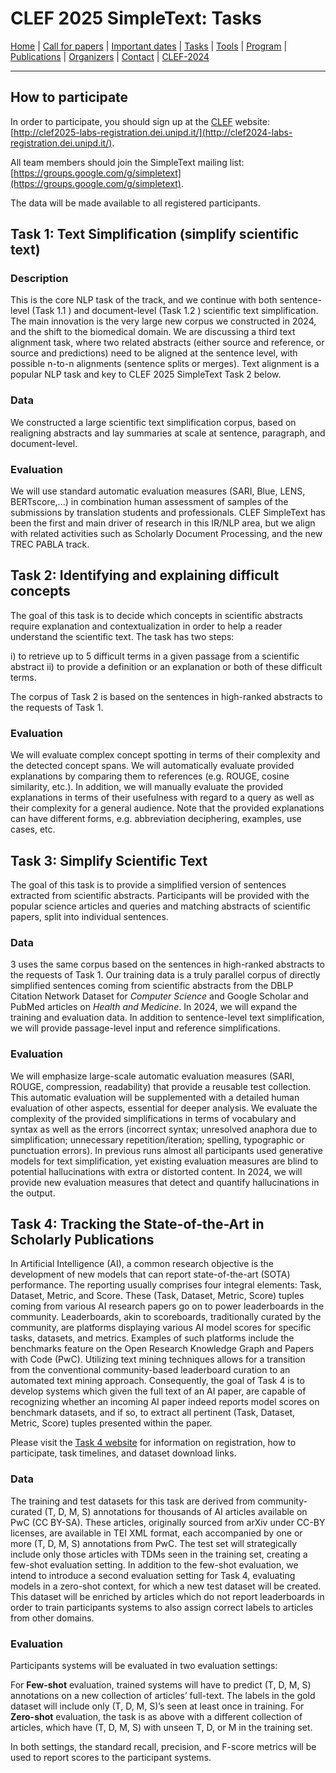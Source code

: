 # CLEF 2025 SimpleText: Tasks

[Home](./) | [Call for papers](./CFP) | [Important dates](./dates) | [Tasks](./tasks)  | [Tools](./tools) | 
[Program](./program) | [Publications](./publications) | [Organizers](./organizers) | [Contact](./contact) | [CLEF-2024](https://simpletext-project.com/2024/en/)

---
## How to participate
In order to participate, you should sign up at the [CLEF](https://clef2025.clef-initiative.eu/index.php) website: [http://clef2025-labs-registration.dei.unipd.it/](http://clef2024-labs-registration.dei.unipd.it/). 

All team members should join the SimpleText mailing list:
[https://groups.google.com/g/simpletext](https://groups.google.com/g/simpletext). 

The data will be made available to all registered participants.

## Task 1: Text Simplification (simplify scientific text)

### Description
This is the core NLP task of the track, and we continue with both sentence-level (Task 1.1 ) and document-level (Task 1.2 ) scientific text simplification. The main innovation is the very large new corpus we constructed in 2024, and the shift to the biomedical domain. We are discussing a third text alignment task, where two related abstracts (either source and reference, or source and predictions) need to be aligned at the sentence level, with possible n-to-n alignments (sentence splits or merges). Text alignment is a popular NLP task and key to CLEF 2025 SimpleText Task 2 below.

### Data
We constructed a large scientific text simplification corpus, based on realigning abstracts and lay summaries at scale at sentence, paragraph, and document-level. 

### Evaluation
We will use standard automatic evaluation measures (SARI, Blue, LENS, BERTscore,...) in combination human assessment of samples of the submissions by translation students and professionals. CLEF SimpleText has been the first and main driver of research in this IR/NLP area, but we align with related activities such as Scholarly Document Processing, and the new TREC PABLA track.

## Task 2: Identifying and explaining difficult concepts

The goal of this task is to decide which concepts in scientific abstracts require explanation and contextualization in order to help a reader understand the scientific text. The task has two steps: 

i) to retrieve up to 5 difficult terms in a given passage from a scientific abstract
ii) to provide a definition or an explanation or both of these difficult terms.

The corpus of Task 2 is based on the sentences in high-ranked abstracts to the requests of Task 1.

### Evaluation
We will evaluate complex concept spotting in terms of their complexity and the detected concept spans. We will automatically evaluate provided explanations by comparing them to references (e.g. ROUGE, cosine similarity, etc.). In addition, we will manually evaluate the provided explanations in terms of their usefulness with regard to a query as well as their complexity for a general audience. Note that the provided explanations can have different forms, e.g. abbreviation deciphering, examples, use cases, etc.

## Task 3: Simplify Scientific Text

The goal of this task is to provide a simplified version of sentences extracted from scientific abstracts. Participants will be provided with the popular science articles and queries and matching abstracts of scientific papers, split into individual sentences.

### Data
3 uses the same corpus based on the sentences in high-ranked abstracts to the requests of Task 1. Our training data is a truly parallel corpus of directly simplified sentences coming from scientific abstracts from the DBLP Citation Network Dataset for _Computer Science_ and Google Scholar and PubMed articles on _Health and Medicine_. In 2024, we will expand the training and evaluation data. In addition to sentence-level text simplification, we will provide passage-level input and reference simplifications.

### Evaluation
We will emphasize large-scale automatic evaluation measures (SARI, ROUGE, compression, readability) that provide a reusable test collection. This automatic evaluation will be supplemented with a detailed human evaluation of other aspects, essential for deeper analysis. We evaluate the complexity of the provided simplifications in terms of vocabulary and syntax as well as the errors (incorrect syntax; unresolved anaphora due to simplification; unnecessary repetition/iteration; spelling, typographic or punctuation errors). In previous runs almost all participants used generative models for text simplification, yet existing evaluation measures are blind to potential hallucinations with extra or distorted content. In 2024, we will provide new evaluation measures that detect and quantify hallucinations in the output.

## Task 4: Tracking the State-of-the-Art in Scholarly Publications
In Artificial Intelligence (AI), a common research objective is the development of new models that can report state-of-the-art (SOTA) performance. The reporting usually comprises four integral elements: Task, Dataset, Metric, and Score. These (Task, Dataset, Metric, Score) tuples coming from various AI research papers go on to power leaderboards in the community. Leaderboards, akin to scoreboards, traditionally curated by the community, are platforms displaying various AI model scores for specific tasks, datasets, and metrics. Examples of such platforms include the benchmarks feature on the Open Research Knowledge Graph and Papers with Code (PwC). Utilizing text mining techniques allows for a transition from the conventional community-based leaderboard curation to an automated text mining approach. Consequently, the goal of Task 4 is to develop systems which given the full text of an AI paper, are capable of recognizing whether an incoming AI paper indeed reports model scores on benchmark datasets, and if so, to extract all pertinent (Task, Dataset, Metric, Score) tuples presented within the paper. 

Please visit the [Task 4 website](https://sites.google.com/view/simpletext-sota/home) for information on registration, how to participate, task timelines, and dataset download links.
### Data
The training and test datasets for this task are derived from community-curated (T, D, M, S) annotations for thousands of AI articles available on PwC (CC BY-SA). These articles, originally sourced from arXiv under CC-BY licenses, are available in TEI XML format, each accompanied by one or more (T, D, M, S) annotations from PwC. The test set will strategically include only those articles with TDMs seen in the
training set, creating a few-shot evaluation setting. In addition to the few-shot evaluation, we intend to introduce a second evaluation setting for Task 4, evaluating models in a zero-shot context, for which a new test dataset will be created. This dataset will be enriched by articles which do not report leaderboards in order to train participants systems to also assign correct labels to articles from other domains.

### Evaluation
Participants systems will be evaluated in two evaluation settings:

For __Few-shot__ evaluation, trained systems will have to predict (T, D, M, S) annotations on a new collection of articles’ full-text. The labels in the gold dataset will include only (T, D, M, S)’s seen at least once in training.
For __Zero-shot__ evaluation, the task is as above with a different collection of articles, which have (T, D, M, S) with unseen T, D, or M in the training set.

In both settings, the standard recall, precision, and F-score metrics will be used to report scores to the participant systems.
